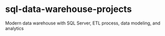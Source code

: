 # sql-data-warehouse-projects
Modern data warehouse with SQL Server, ETL process, data modeling, and analytics
